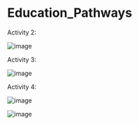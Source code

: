 # Education_Pathways

Activity 2:

![image](https://user-images.githubusercontent.com/42917737/193196939-979cad28-5a49-4619-908e-37276f9a24d6.png)

Activity 3:

![image](https://user-images.githubusercontent.com/42917737/193355943-f33cdd8e-dccf-4c5c-a136-36dfa6590608.png)

Activity 4:

![image](https://user-images.githubusercontent.com/42917737/193357010-2bb1d800-1a22-4008-b952-0e75b66280db.png)

![image](https://user-images.githubusercontent.com/42917737/193357060-9ff84a5b-c9ef-40dd-b354-b8747f98962b.png)
